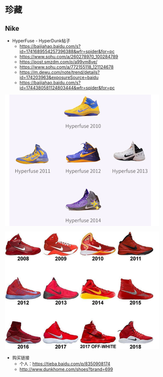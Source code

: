 # 珍藏

## Nike

- HyperFuse - HyperDunk帖子
  - https://baijiahao.baidu.com/s?id=1741689554257396388&wfr=spider&for=pc
  - https://www.sohu.com/a/260278970_100284789
  - https://post.smzdm.com/p/a99vm8ve/
  - https://www.sohu.com/a/772155118_121124678
  - https://m.dewu.com/note/trend/details?id=174203963&exposureSource=baidu
  - https://baijiahao.baidu.com/s?id=1744380581124803444&wfr=spider&for=pc

![历年Hyperfuse](../../MarkDown_Notes/assets/image-20240507113454770.png)

![历年HyperDunk](../../MarkDown_Notes/assets/image-20240507113637472.png)



- 购买链接
  - 个人：https://tieba.baidu.com/p/8350908174
  - http://www.dunkhome.com/shoes?brand=699

